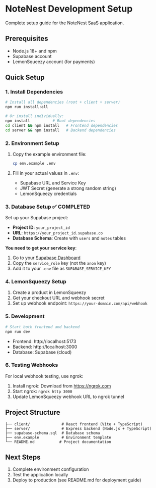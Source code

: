# NoteNest Development Setup

Complete setup guide for the NoteNest SaaS application.

## Prerequisites

- Node.js 18+ and npm
- Supabase account
- LemonSqueezy account (for payments)

## Quick Setup

### 1. Install Dependencies

```bash
# Install all dependencies (root + client + server)
npm run install:all

# Or install individually:
npm install          # Root dependencies
cd client && npm install   # Frontend dependencies
cd server && npm install   # Backend dependencies
```

### 2. Environment Setup

1. Copy the example environment file:
   ```bash
   cp env.example .env
   ```

2. Fill in your actual values in `.env`:
   - Supabase URL and Service Key
   - JWT Secret (generate a strong random string)
   - LemonSqueezy credentials

### 3. Database Setup ✅ COMPLETED
Set up your Supabase project:
- **Project ID**: `your_project_id`
- **URL**: `https://your_project_id.supabase.co`
- **Database Schema**: Create with `users` and `notes` tables

**You need to get your service key**:
1. Go to your [Supabase Dashboard](https://supabase.com/dashboard/project/your_project_id/settings/api)
2. Copy the `service_role` key (not the `anon` key)
3. Add it to your `.env` file as `SUPABASE_SERVICE_KEY`

### 4. LemonSqueezy Setup

1. Create a product in LemonSqueezy
2. Get your checkout URL and webhook secret
3. Set up webhook endpoint: `https://your-domain.com/api/webhook`

### 5. Development

```bash
# Start both frontend and backend
npm run dev
```

- Frontend: http://localhost:5173
- Backend: http://localhost:3000
- Database: Supabase (cloud)

### 6. Testing Webhooks

For local webhook testing, use ngrok:
1. Install ngrok: Download from https://ngrok.com
2. Start ngrok: `ngrok http 3000`
3. Update LemonSqueezy webhook URL to ngrok tunnel

## Project Structure

```
├── client/              # React frontend (Vite + TypeScript)
├── server/              # Express backend (Node.js + TypeScript)
├── supabase-schema.sql  # Database schema
├── env.example          # Environment template
└── README.md           # Project documentation
```

## Next Steps

1. Complete environment configuration
2. Test the application locally
3. Deploy to production (see README.md for deployment guide) 